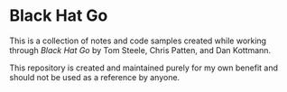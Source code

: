 # Black Hat Go

This is a collection of notes and code samples created while working through _Black Hat Go_ by Tom Steele, Chris Patten, and Dan Kottmann.

This repository is created and maintained purely for my own benefit and should not be used as a reference by anyone.
